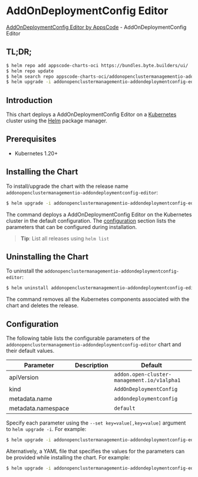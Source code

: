 # AddOnDeploymentConfig Editor

[AddOnDeploymentConfig Editor by AppsCode](https://appscode.com) - AddOnDeploymentConfig Editor

## TL;DR;

```bash
$ helm repo add appscode-charts-oci https://bundles.byte.builders/ui/
$ helm repo update
$ helm search repo appscode-charts-oci/addonopenclustermanagementio-addondeploymentconfig-editor --version=v0.5.0
$ helm upgrade -i addonopenclustermanagementio-addondeploymentconfig-editor appscode-charts-oci/addonopenclustermanagementio-addondeploymentconfig-editor -n default --create-namespace --version=v0.5.0
```

## Introduction

This chart deploys a AddOnDeploymentConfig Editor on a [Kubernetes](http://kubernetes.io) cluster using the [Helm](https://helm.sh) package manager.

## Prerequisites

- Kubernetes 1.20+

## Installing the Chart

To install/upgrade the chart with the release name `addonopenclustermanagementio-addondeploymentconfig-editor`:

```bash
$ helm upgrade -i addonopenclustermanagementio-addondeploymentconfig-editor appscode-charts-oci/addonopenclustermanagementio-addondeploymentconfig-editor -n default --create-namespace --version=v0.5.0
```

The command deploys a AddOnDeploymentConfig Editor on the Kubernetes cluster in the default configuration. The [configuration](#configuration) section lists the parameters that can be configured during installation.

> **Tip**: List all releases using `helm list`

## Uninstalling the Chart

To uninstall the `addonopenclustermanagementio-addondeploymentconfig-editor`:

```bash
$ helm uninstall addonopenclustermanagementio-addondeploymentconfig-editor -n default
```

The command removes all the Kubernetes components associated with the chart and deletes the release.

## Configuration

The following table lists the configurable parameters of the `addonopenclustermanagementio-addondeploymentconfig-editor` chart and their default values.

|     Parameter      | Description |                        Default                         |
|--------------------|-------------|--------------------------------------------------------|
| apiVersion         |             | <code>addon.open-cluster-management.io/v1alpha1</code> |
| kind               |             | <code>AddOnDeploymentConfig</code>                     |
| metadata.name      |             | <code>addondeploymentconfig</code>                     |
| metadata.namespace |             | <code>default</code>                                   |


Specify each parameter using the `--set key=value[,key=value]` argument to `helm upgrade -i`. For example:

```bash
$ helm upgrade -i addonopenclustermanagementio-addondeploymentconfig-editor appscode-charts-oci/addonopenclustermanagementio-addondeploymentconfig-editor -n default --create-namespace --version=v0.5.0 --set apiVersion=addon.open-cluster-management.io/v1alpha1
```

Alternatively, a YAML file that specifies the values for the parameters can be provided while
installing the chart. For example:

```bash
$ helm upgrade -i addonopenclustermanagementio-addondeploymentconfig-editor appscode-charts-oci/addonopenclustermanagementio-addondeploymentconfig-editor -n default --create-namespace --version=v0.5.0 --values values.yaml
```
